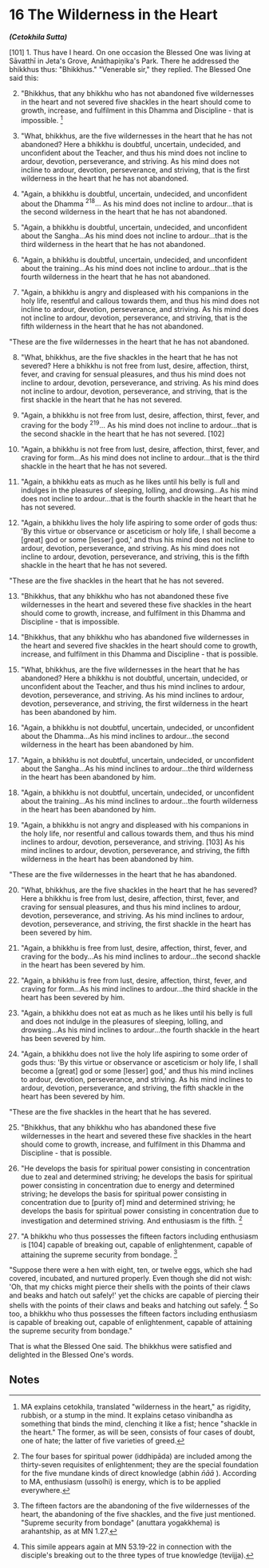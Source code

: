 # 16 The Wilderness in the Heart
***(Cetokhila Sutta)***

[101] 1. Thus have I heard. On one occasion the Blessed One was living at Sāvatthī in Jeta's Grove, Anāthapiṇ̣ika's Park. There he addressed the bhikkhus thus: "Bhikkhus." "Venerable sir," they replied. The Blessed One said this:

2. "Bhikkhus, that any bhikkhu who has not abandoned five wildernesses in the heart and not severed five shackles in the heart should come to growth, increase, and fulfilment in this Dhamma and Discipline - that is impossible. [^217]

3. "What, bhikkhus, are the five wildernesses in the heart that he has not abandoned? Here a bhikkhu is doubtful, uncertain, undecided, and unconfident about the Teacher, and thus his mind does not incline to ardour, devotion, perseverance, and striving. As his mind does not incline to ardour, devotion, perseverance, and striving, that is the first wilderness in the heart that he has not abandoned.

4. "Again, a bhikkhu is doubtful, uncertain, undecided, and unconfident about the Dhamma ${ }^{218} \ldots$ As his mind does not incline to ardour...that is the second wilderness in the heart that he has not abandoned.

5. "Again, a bhikkhu is doubtful, uncertain, undecided, and unconfident about the Sangha...As his mind does not incline to ardour...that is the third wilderness in the heart that he has not abandoned.

6. "Again, a bhikkhu is doubtful, uncertain, undecided, and unconfident about the training...As his mind does not incline to ardour...that is the fourth wilderness in the heart that he has not abandoned.

7. "Again, a bhikkhu is angry and displeased with his companions in the holy life, resentful and callous towards them, and thus his mind does not incline to ardour, devotion, perseverance,
and striving. As his mind does not incline to ardour, devotion, perseverance, and striving, that is the fifth wilderness in the heart that he has not abandoned.

"These are the five wildernesses in the heart that he has not abandoned.

8. "What, bhikkhus, are the five shackles in the heart that he has not severed? Here a bhikkhu is not free from lust, desire, affection, thirst, fever, and craving for sensual pleasures, and thus his mind does not incline to ardour, devotion, perseverance, and striving. As his mind does not incline to ardour, devotion, perseverance, and striving, that is the first shackle in the heart that he has not severed.

9. "Again, a bhikkhu is not free from lust, desire, affection, thirst, fever, and craving for the body ${ }^{219} \ldots$ As his mind does not incline to ardour...that is the second shackle in the heart that he has not severed. [102]

10. "Again, a bhikkhu is not free from lust, desire, affection, thirst, fever, and craving for form...As his mind does not incline to ardour...that is the third shackle in the heart that he has not severed.

11. "Again, a bhikkhu eats as much as he likes until his belly is full and indulges in the pleasures of sleeping, lolling, and drowsing...As his mind does not incline to ardour...that is the fourth shackle in the heart that he has not severed.

12. "Again, a bhikkhu lives the holy life aspiring to some order of gods thus: 'By this virtue or observance or asceticism or holy life, I shall become a [great] god or some [lesser] god,' and thus his mind does not incline to ardour, devotion, perseverance, and striving. As his mind does not incline to ardour, devotion, perseverance, and striving, this is the fifth shackle in the heart that he has not severed.

"These are the five shackles in the heart that he has not severed.

13. "Bhikkhus, that any bhikkhu who has not abandoned these five wildernesses in the heart and severed these five shackles in the heart should come to growth, increase, and fulfilment in this Dhamma and Discipline - that is impossible.

14. "Bhikkhus, that any bhikkhu who has abandoned five wildernesses in the heart and severed five shackles in the heart should come to growth, increase, and fulfilment in this Dhamma and Discipline - that is possible.

15. "What, bhikkhus, are the five wildernesses in the heart that he has abandoned? Here a bhikkhu is not doubtful, uncertain, undecided, or unconfident about the Teacher, and thus his mind inclines to ardour, devotion, perseverance, and striving. As his mind inclines to ardour, devotion, perseverance, and striving, the first wilderness in the heart has been abandoned by him.

16. "Again, a bhikkhu is not doubtful, uncertain, undecided, or unconfident about the Dhamma...As his mind inclines to ardour...the second wilderness in the heart has been abandoned by him.

17. "Again, a bhikkhu is not doubtful, uncertain, undecided, or unconfident about the Sangha...As his mind inclines to ardour...the third wilderness in the heart has been abandoned by him.

18. "Again, a bhikkhu is not doubtful, uncertain, undecided, or unconfident about the training...As his mind inclines to ardour...the fourth wilderness in the heart has been abandoned by him.

19. "Again, a bhikkhu is not angry and displeased with his companions in the holy life, nor resentful and callous towards them, and thus his mind inclines to ardour, devotion, perseverance, and striving. [103] As his mind inclines to ardour, devotion, perseverance, and striving, the fifth wilderness in the heart has been abandoned by him.

"These are the five wildernesses in the heart that he has abandoned.

20. "What, bhikkhus, are the five shackles in the heart that he has severed? Here a bhikkhu is free from lust, desire, affection, thirst, fever, and craving for sensual pleasures, and thus his mind inclines to ardour, devotion, perseverance, and striving. As his mind inclines to ardour, devotion, perseverance, and striving, the first shackle in the heart has been severed by him.

21. "Again, a bhikkhu is free from lust, desire, affection, thirst, fever, and craving for the body...As his mind inclines to ardour...the second shackle in the heart has been severed by him.

22. "Again, a bhikkhu is free from lust, desire, affection, thirst, fever, and craving for form...As his mind inclines to ardour...the third shackle in the heart has been severed by him.

23. "Again, a bhikkhu does not eat as much as he likes until his belly is full and does not indulge in the pleasures of sleeping,
lolling, and drowsing...As his mind inclines to ardour...the fourth shackle in the heart has been severed by him.

24. "Again, a bhikkhu does not live the holy life aspiring to some order of gods thus: 'By this virtue or observance or asceticism or holy life, I shall become a [great] god or some [lesser] god,' and thus his mind inclines to ardour, devotion, perseverance, and striving. As his mind inclines to ardour, devotion, perseverance, and striving, the fifth shackle in the heart has been severed by him.

"These are the five shackles in the heart that he has severed.

25. "Bhikkhus, that any bhikkhu who has abandoned these five wildernesses in the heart and severed these five shackles in the heart should come to growth, increase, and fulfilment in this Dhamma and Discipline - that is possible.

26. "He develops the basis for spiritual power consisting in concentration due to zeal and determined striving; he develops the basis for spiritual power consisting in concentration due to energy and determined striving; he develops the basis for spiritual power consisting in concentration due to [purity of] mind and determined striving; he develops the basis for spiritual power consisting in concentration due to investigation and determined striving. And enthusiasm is the fifth. [^220]

27. "A bhikkhu who thus possesses the fifteen factors including enthusiasm is [104] capable of breaking out, capable of enlightenment, capable of attaining the supreme security from bondage. [^221]

"Suppose there were a hen with eight, ten, or twelve eggs, which she had covered, incubated, and nurtured properly. Even though she did not wish: 'Oh, that my chicks might pierce their shells with the points of their claws and beaks and hatch out safely!' yet the chicks are capable of piercing their shells with the points of their claws and beaks and hatching out safely. [^222] So too, a bhikkhu who thus possesses the fifteen factors including enthusiasm is capable of breaking out, capable of enlightenment, capable of attaining the supreme security from bondage."

That is what the Blessed One said. The bhikkhus were satisfied and delighted in the Blessed One's words.

## Notes

[^217]: MA explains cetokhila, translated "wilderness in the heart," as rigidity, rubbish, or a stump in the mind. It explains cetaso vinibandha as something that binds the mind, clenching it like a fist; hence "shackle in the heart." The former, as will be seen, consists of four cases of doubt, one of hate; the latter of five varieties of greed.

[^218]: MA explains "Dhamma" here as the scriptural teaching and penetration to the paths, fruits, and Nibbāna. The Dhamma as practice is mentioned separately just below as the training (sikkh $\bar{a}$ ) - that is, the threefold training in virtue, concentration, and wisdom.

[^219]: "Body" here is his own body, while "form" just below is outer forms, the bodies of others.

[^220]: The four bases for spiritual power (iddhipāda) are included among the thirty-seven requisites of enlightenment; they are the special foundation for the five mundane kinds of direct knowledge (abhin $\bar{n} \bar{a} \bar{a}$ ). According to MA, enthusiasm (ussolhi) is energy, which is to be applied everywhere.

[^221]: The fifteen factors are the abandoning of the five wildernesses of the heart, the abandoning of the five shackles, and the five just mentioned. "Supreme security from bondage" (anuttara yogakkhema) is arahantship, as at MN 1.27.

[^222]: This simile appears again at MN 53.19-22 in connection
with the disciple's breaking out to the three types of true knowledge (tevijja).


